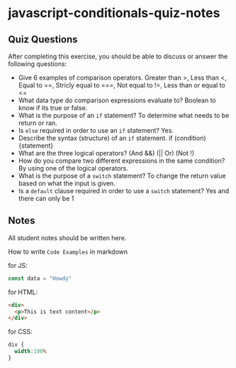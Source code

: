 # javascript-conditionals-quiz-notes

## Quiz Questions

After completing this exercise, you should be able to discuss or answer the following questions:

- Give 6 examples of comparison operators.
Greater than >, Less than <, Equal to ==, Stricly equal to ===, Not equal to !=, Less than or equal to <=
- What data type do comparison expressions evaluate to?
Boolean to know if its true or false.
- What is the purpose of an `if` statement?
To determine what needs to be return or ran.
- Is `else` required in order to use an `if` statement?
Yes.
- Describe the syntax (structure) of an `if` statement.
if (condition) {statement}
- What are the three logical operators?
(And &&)  (|| Or) (Not !)
- How do you compare two different expressions in the same condition?
By using one of the logical operators.
- What is the purpose of a `switch` statement?
To change the return value based on what the input is given.
- Is a `default` clause required in order to use a `switch` statement?
Yes and there can only be 1
## Notes

All student notes should be written here.


How to write `Code Examples` in markdown

for JS:
```javascript
const data = "Howdy"
```

for HTML:
```html
<div>
  <p>This is text content</p>
</div>
```

for CSS:
```css
div {
  width:100%
}
```

